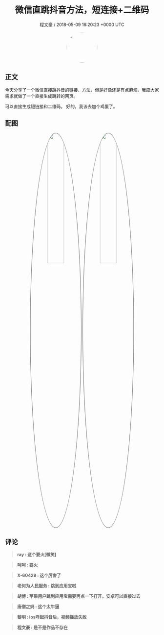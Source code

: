 <h1 align="center">微信直跳抖音方法，短连接&#43;二维码</h1>
<p align="center">
    <a>程文豪 / 2018-05-09 16:20:23 &#43;0000 UTC</a>
</p>

<div align="center">
    <img src="https://images.zsxq.com/FkC-w--EywCRWclp1yrhNrMtLIfk?e=1590940799&amp;token=kIxbL07-8jAj8w1n4s9zv64FuZZNEATmlU_Vm6zD:P-xQUxgXtPO34jLCGmaaWUzTvdU=" width="100" height="100" style="border:1px solid;border-radius:50%; color:#ffffff"/>
</div>

## 正文

<div>
今天分享了一个微信直接跳抖音的链接、方法，但是好像还是有点麻烦，我应大家需求就做了一个直接生成跳转的网页。

可以直接生成短链接和二维码。
好的，我该去加个鸡蛋了。
</div>

## 配图
<div class="image" align="center">

<img src="https://images.zsxq.com/FreQMRTcC-ZyTDc0FhEm3PJkSznw?imageMogr2/auto-orient/thumbnail/800x/format/jpg/blur/1x0/quality/75&amp;e=1590940799&amp;token=kIxbL07-8jAj8w1n4s9zv64FuZZNEATmlU_Vm6zD:7hQW-xZKrDvWmXI0UVi3ib78KDM=" width="33%" height="33%" style="border:1px solid;border-radius:50%; color:#3c3f41"/>

<img src="https://images.zsxq.com/FvwCqNlGWEFwf1-CjWLPBvmi4f2A?imageMogr2/auto-orient/thumbnail/800x/format/jpg/blur/1x0/quality/75&amp;e=1590940799&amp;token=kIxbL07-8jAj8w1n4s9zv64FuZZNEATmlU_Vm6zD:1iF52f4AmQrdPyp_iVK6dhBwXTU=" width="33%" height="33%" style="border:1px solid;border-radius:50%; color:#3c3f41"/>

</div>

## 评论

<div align="left">
<div>

<blockquote >
<span> <strong>ray : 这个要火[微笑] </strong></span>
</blockquote>

<blockquote >
<span> <strong>呵呵 : 要火 </strong></span>
</blockquote>

<blockquote >
<span> <strong>X-60429 : 这个厉害了 </strong></span>
</blockquote>

<blockquote >
<span> <strong>老何为人民服务 : 跳到应用宝啦 </strong></span>
</blockquote>

<blockquote >
<span> <strong>胡博 : 苹果用户跳到应用宝需要再点一下打开。安卓可以直接过去 </strong></span>
</blockquote>

<blockquote >
<span> <strong>唐僧之妈 : 这个太牛逼 </strong></span>
</blockquote>

<blockquote >
<span> <strong>黎明 : ios呼起抖音后，视频播放失败 </strong></span>
</blockquote>

<blockquote >
<span> <strong>程文豪 : 是不是作品不存在 </strong></span>
</blockquote>

</div>
</div>